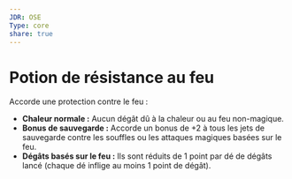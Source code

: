 ```yaml
---
JDR: OSE
Type: core
share: true
---
```

# Potion de résistance au feu

Accorde une protection contre le feu :

- **Chaleur normale :** Aucun dégât dû à la chaleur ou au feu non-magique.
- **Bonus de sauvegarde :** Accorde un bonus de +2 à tous les jets de sauvegarde contre les souffles ou les attaques magiques basées sur le feu.
- **Dégâts basés sur le feu :** Ils sont réduits de 1 point par dé de dégâts lancé (chaque dé inflige au moins 1 point de dégât).